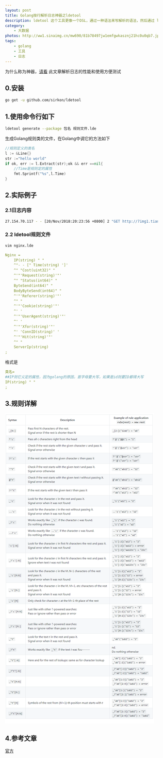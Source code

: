 ```yaml
---
layout: post
title: Golang按行解析日志神器之ldetool
description: ldetool 这个工具更像一个DSL，通过一种语法来写解析的语法，然后通过 ldetool generate 命令来生成 golang 代码，这个代码就是针对某中格式单行的解析方法
category:
    - 大数据
photos: http://ww1.sinaimg.cn/mw690/81b78497jw1emfgwkasznj21hc0u0qb7.jpg
tags:
    - golang
    - 工具
    - 日志
---
```


为什么称为神器，[请看](https://blog.csdn.net/orangleliu/article/details/85038304)
此文章解析日志的性能和使用方便测试

## 0.安装

```bash
go get -u github.com/sirkon/ldetool
```

## 1.使用命令行如下

```bash
ldetool generate --package 包名 规则文件.lde
```

生成Golang规则类的文件，在Golang中调它的方法如下

```go
//规则定义的类名
l := &Line{}
str :="hello world"
if ok, err := l.Extract(str);ok && err ==nil{
    //Time是规则定的属性
    fmt.Sprintf("%s",l.Time)
}
```

## 2.实际例子

### 2.1日志内容

```bash
27.154.70.117 - - [20/Nov/2018:20:23:56 +0800] 2 "GET http://7img1.tianlaikge.com/tv/homeimage/201709/shengridangao.zip HTTP/1.1" 200 842186 841382 "-" "-" "Dalvik/2.1.0 (Linux; U; Android 7.1.2; vivo Y79A Build/N2G47H)" "-" 219082621 "HIT" 27.159.73.35
```

### 2.2 ldetool规则文件

```bash
vim nginx.lde
```

```yml
Nginx =
    IP(string) " "
    ^"- - [" Time(string) ']'
    ^" "Cost(uint32)" "
    ^'"'Request(string)'"'
    ^" "Status(int64)" "
    ByteSend(int64)" "
    BodyByteSend(int64)" "
    ^'"'Referer(string)'"'
    ^" "
    ^'"'Cookie(string)'"'
    ^' '
    ^'"'UserAgent(string)'"'
    ^' '
    ^'"'Xfor(string)'"'
    ^' 'ConnID(string)' '
    ^'"'Hit(string)'"'
    ^" "
    ServerIp(string)
;
```

格式是

```yml
类名=
##IP则它义定的属性，因为golang的原因，首字母要大写，如果是id则要ID都得大写
IP(string) " "
;
```

## 3.规则详解

![规则](img/规则.png 'ldetool 规则')

## 4.参考文章

[官方](https://github.com/sirkon/ldetool)
